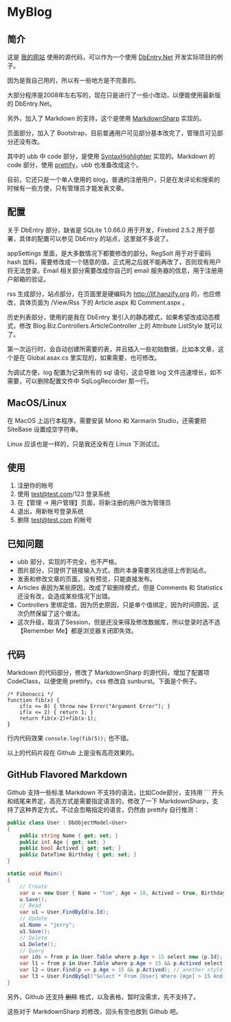 MyBlog
==========

简介
----------

这是 [我的网站](http://llf.hanzify.org) 使用的源代码，可以作为一个使用 [DbEntry.Net](http://dbentry.codeplex.com/) 开发实际项目的例子。

因为是我自己用的，所以有一些地方是不完善的。

大部分程序是2008年左右写的，现在只是进行了一些小改动，以便能使用最新版的 DbEntry.Net。

另外，加入了 Markdown 的支持，这个是使用 [MarkdownSharp](https://code.google.com/p/markdownsharp/) 实现的。

页面部分，加入了 Bootstrap，目前普通用户可见部分基本改完了，管理员可见部分还没有改。

其中的 ubb 中 code 部分，是使用 [SyntaxHighlighter](http://alexgorbatchev.com/) 实现的。Markdown 的 code 部分，使用 [prettify](https://code.google.com/p/google-code-prettify/)，ubb 也准备改成这个。

目前，它还只是一个单人使用的 blog，普通的注册用户，只是在发评论和搜索的时候有一些方便，只有管理员才能发表文章。

配置
----------

关于 DbEntry 部分，缺省是 SQLite 1.0.66.0 用于开发，Firebird 2.5.2 用于部署，具体的配置可以参见 DbEntry 的站点，这里就不多说了。

appSettings 里面，是大多数情况下都要修改的部分。RegSolt 用于对于密码 hash 加料，需要修改成一个随意的值，正式用之后就不能再改了，否则现有用户将无法登录。Email 相关部分需要改成你自己的 email 服务器的信息，用于注册用户邮箱的验证。

rss 生成部分，站点部分，在页面里是硬编码为 http://llf.hanzify.org 的，也应修改，具体页面为 /View/Rss 下的 Article.aspx 和 Comment.aspx 。

历史列表部分，使用的是我在 DbEntry 里引入的静态模式，如果希望改成动态模式，修改 Blog.Biz.Controllers.ArticleController 上的 Attribute ListStyle 就可以了。

第一次运行时，会自动创建所需要的表，并且插入一些初始数据，比如本文章，这个是在 Global.asax.cs 里实现的，如果需要，也可修改。

为调试方便，log 配置为记录所有的 sql 语句，这会导致 log 文件迅速增长，如不需要，可以删除配置文件中 SqlLogRecorder 那一行。

MacOS/Linux
----------

在 MacOS 上运行本程序，需要安装 Mono 和 Xarmarin Studio，还需要把 SiteBase 设置成空字符串。

Linux 应该也是一样的，只是我还没有在 Linux 下测试过。

使用
----------

1.  注册你的帐号
2.  使用 test@test.com/123 登录系统
3.  在【管理 -> 用户管理】页面，将新注册的用户改为管理员
4.  退出，用新帐号登录系统
5.  删除 test@test.com 的帐号

已知问题
----------

*   ubb 部分，实现的不完全，也不严格。
*   图片部分，只提供了链接输入方式，图片本身需要另找途径上传到站点。
*   发表和修改文章的页面，没有预览，只能直接发布。
*   Articles 表因为某些原因，改成了软删除模式，但是 Comments 和 Statistics 还没有改，会造成某些情况下出错。
*   Controllers 里绑定值，因为历史原因，只是单个值绑定，因为时间原因，这次仍然保留了这个做法。
*   这次升级，取消了Session，但是还没来得及修改数据库，所以登录时选不选【Remember Me】都是浏览器关闭即失效。

代码
----------

Markdown 的代码部分，修改了 MarkdownSharp 的源代码，增加了配置项 CodeClass，以便使用 prettify。css 修改自 sunburst。下面是个例子。

	/* Fibonacci */
	function fib(x) {
		if(x <= 0) { throw new Error("Argument Error"); }
		if(x <= 2) { return 1; }
		return fib(x-2)+fib(x-1);
	}

行内代码效果 `console.log(fib(5));` 也不错。

以上的代码片段在 Github 上是没有高亮效果的。

GitHub Flavored Markdown
----------

Github 支持一些标准 Markdown 不支持的语法，比如Code部分，支持用 \`\`\` 开头和结尾来界定，高亮方式是需要指定语言的，修改了一下 MarkdownSharp，支持了这种界定方式，不过会忽略指定的语言，仍然由 prettify 自行推测：

```c#
public class User : DbObjectModel<User>
{
	public string Name { get; set; }
	public int Age { get; set; }
	public bool Actived { get; set; }
	public DateTime Birthday { get; set; }
}

static void Main()
{
	// Create
	var u = new User { Name = "tom", Age = 18, Actived = true, Birthday = DateTime.Now };
	u.Save();
	// Read
	var u1 = User.FindById(u.Id);
	// Update
	u1.Name = "jerry";
	u1.Save();
	// Delete
	u1.Delete();
	// Query
	var ids = from p in User.Table where p.Age > 15 select new {p.Id};
	var l1 = from p in User.Table where p.Age > 15 && p.Actived select p;
	var l2 = User.Find(p => p.Age > 15 && p.Actived); // another style of linq
	var l3 = User.FindBySql("Select * From [User] Where [Age] > 15 And [Actived] = true");
}
```

另外，Github 还支持 ~~删除~~ 格式，以及表格，暂时没需求，先不支持了。

这些对于 MarkdownSharp 的修改，回头有空也放到 Github 吧。
